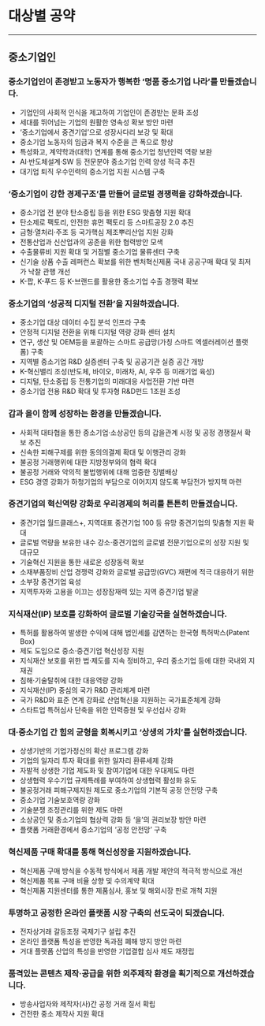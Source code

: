 # 대상별 공약
---
## 중소기업인

### 중소기업인이 존경받고 노동자가 행복한 ‘명품 중소기업 나라’를 만들겠습니다.
- 기업인의 사회적 인식을 제고하여 기업인이 존경받는 문화 조성
- 세대를 뛰어넘는 기업의 원활한 영속성 확보 방안 마련
- ‘중소기업에서 중견기업’으로 성장사다리 보강 및 확대
- 중소기업 노동자의 임금과 복지 수준을 큰 폭으로 향상
- 특성화고, 계약학과(대학) 연계를 통해 중소기업 청년인력 역량 보완
- AI·반도체설계·SW 등 전문분야 중소기업 인력 양성 적극 추진
- 대기업 퇴직 우수인력의 중소기업 지원 시스템 구축

### ‘중소기업이 강한 경제구조’를 만들어 글로벌 경쟁력을 강화하겠습니다.
- 중소기업 전 분야 탄소중립 등을 위한 ESG 맞춤형 지원 확대
- 탄소제로 팩토리, 안전한 휴먼 팩토리 등 스마트공장 2.0 추진
- 금형·열처리·주조 등 국가핵심 제조뿌리산업 지원 강화
- 전통산업과 신산업과의 공존을 위한 협력방안 모색
- 수출물류비 지원 확대 및 거점별 중소기업 물류센터 구축
- 신기술 상품 수출 레퍼런스 확보를 위한 벤처혁신제품 국내 공공구매 확대 및 최저가 낙찰 관행 개선
- K-팝, K-푸드 등 K-브랜드를 활용한 중소기업 수출 경쟁력 확보

### 중소기업의 ‘성공적 디지털 전환’을 지원하겠습니다.
- 중소기업 대상 데이터 수집 분석 인프라 구축
- 안정적 디지털 전환을 위해 디지털 역량 강화 센터 설치
- 연구, 생산 및 OEM등을 포괄하는 스마트 공급망(가칭 스마트 엑셀러레이션 플랫폼) 구축
- 지역별 중소기업 R&D 실증센터 구축 및 공공기관 실증 공간 개방
- K-혁신밸리 조성(반도체, 바이오, 미래차, AI, 우주 등 미래기업 육성)
- 디지털, 탄소중립 등 전통기업의 미래대응 사업전환 기반 마련
- 중소기업 전용 R&D 확대 및 투자형 R&D펀드 1조원 조성

### 갑과 을이 함께 성장하는 환경을 만들겠습니다.
- 사회적 대타협을 통한 중소기업·소상공인 등의 갑을관계 시정 및 공정 경쟁질서 확보 추진
- 신속한 피해구제를 위한 동의의결제 확대 및 이행관리 강화
- 불공정 거래행위에 대한 지방정부와의 협력 확대
- 불공정 거래와 악의적 불법행위에 대해 엄중한 징벌배상
- ESG 경영 강화가 하청기업의 부담으로 이어지지 않도록 부담전가 방지책 마련

### 중견기업의 혁신역량 강화로 우리경제의 허리를 튼튼히 만들겠습니다.
- 중견기업 월드클래스+, 지역대표 중견기업 100 등 유망 중견기업의 맞춤형 지원 확대
- 글로벌 역량을 보유한 내수 강소·중견기업의 글로벌 전문기업으로의 성장 지원 및 대규모
- 기술혁신 지원을 통한 새로운 성장동력 확보
- 소재부품장비 산업 경쟁력 강화와 글로벌 공급망(GVC) 재편에 적극 대응하기 위한
- 소부장 중견기업 육성
- 지역투자와 고용을 이끄는 성장잠재력 있는 지역 중견기업 발굴

### 지식재산(IP) 보호를 강화하여 글로벌 기술강국을 실현하겠습니다.
- 특허를 활용하여 발생한 수익에 대해 법인세를 감면하는 한국형 특허박스(Patent Box)
- 제도 도입으로 중소·중견기업 혁신성장 지원
- 지식재산 보호를 위한 법·제도를 지속 정비하고, 우리 중소기업 등에 대한 국내외 지재권
- 침해·기술탈취에 대한 대응역량 강화
- 지식재산(IP) 중심의 국가 R&D 관리체계 마련
- 국가 R&D와 표준 연계 강화로 산업혁신을 지원하는 국가표준체계 강화
- 스타트업 특허심사 단축을 위한 인력증원 및 우선심사 강화

### 대·중소기업 간 힘의 균형을 회복시키고 ‘상생의 가치’를 실현하겠습니다.
- 상생기반의 기업가정신의 확산 프로그램 강화
- 기업의 일자리 투자 확대를 위한 일자리 환류세제 강화
- 자발적 상생한 기업 제도화 및 참여기업에 대한 우대제도 마련
- 상생협력 우수기업 규제특례를 부여하여 상생협력 활성화 유도
- 불공정거래 피해구제지원 제도로 중소기업의 기본적 공정 안전망 구축
- 중소기업 기술보호역량 강화
- 기술분쟁 조정관리를 위한 제도 마련
- 소상공인 및 중소기업의 협상력 강화 등 ‘을’의 권리보장 방안 마련
- 플랫폼 거래환경에서 중소기업의 ‘공정 안전망’ 구축

### 혁신제품 구매 확대를 통해 혁신성장을 지원하겠습니다.
- 혁신제품 구매 방식을 수동적 방식에서 제품 개발 제안의 적극적 방식으로 개선
- 혁신제품 목표 구매 비율 상향 및 수의계약 확대
- 혁신제품 지원센터를 통한 제품심사, 홍보 및 해외시장 판로 개척 지원

### 투명하고 공정한 온라인 플랫폼 시장 구축의 선도국이 되겠습니다.
- 전자상거래 갈등조정 국제기구 설립 추진
- 온라인 플랫폼 특성을 반영한 독과점 폐해 방지 방안 마련
- 거대 플랫폼 산업의 특성을 반영한 기업결합 심사 제도 재정립

### 품격있는 콘텐츠 제작·공급을 위한 외주제작 환경을 획기적으로 개선하겠습니다.
- 방송사업자와 제작자(사)간 공정 거래 질서 확립
- 건전한 중소 제작사 지원 확대